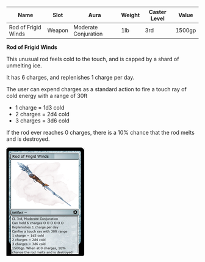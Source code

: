 
| Name                | Slot   | Aura                 | Weight | Caster Level | Value  |
| ------------------- | ------ | -------------------- | ------ | ------------ | ------ |
| Rod of Frigid Winds | Weapon | Moderate Conjuration | 1lb    | 3rd          | 1500gp |

**Rod of Frigid Winds**

This unusual rod feels cold to the touch, and is capped by a shard of unmelting ice. 

It has 6 charges, and replenishes 1 charge per day.

The user can expend charges as a standard action to fire a touch ray of cold energy with a range of 30ft

* 1 charge = 1d3 cold
* 2 charges = 2d4 cold
* 3 charges = 3d6 cold

If the rod ever reaches 0 charges, there is a 10% chance that the rod melts and is destroyed.

![itemimage]

[itemimage]: /MagicItems/ItemArt/RodOfFrigidWinds.png
